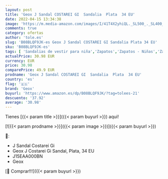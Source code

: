 ```yaml
---
layout: post
title: 'Geox J Sandal COSTAREI GI  Sandalia  Plata  34 EU'
date: 2022-04-15 13:34:38
image: 'https://m.media-amazon.com/images/I/41T4X2yhiQL._SL500_._SL400_.jpg'
comments: true
category: ofertas
author: 'tole.es'
slug: 'B08BLQF9JK-es Geox J Sandal COSTAREI GI Sandalia Plata 34 EU'
sku: 'B08BLQF9JK-es'
tags: [ 'Sandalias de vestir para niña','Zapatos','Zapatos - Niñas','Zapatos y complementos','geox','sandalia','🇪🇸', ]
actualPrice: 30.98 EUR
currency: EUR
price: 30.98
comparePrice: 49.9 EUR
prodname: 'Geox J Sandal COSTAREI GI  Sandalia  Plata  34 EU'
country: 'es'
flag: '🇪🇸'
brand: 'Geox'
buyurl: 'https://www.amazon.es/dp/B08BLQF9JK/?tag=tolees-21'
descuento: '37.92'
average: '30.98'
---
```


Tienes [{{< param title >}}]({{< param buyurl >}}) aqui!

[![{{< param prodname >}}]({{< param image >}})]({{< param buyurl >}})

🔎:

- J Sandal Costarei Gi
- Geox J Costarei Gi Sandal, Plata, 34 EU
- J15EAA000BN
- Geox

[🛒 Comprar!!!]({{< param buyurl >}})
